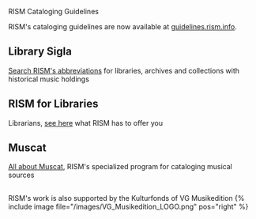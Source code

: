 
<article class="notification is-warning is-light">
    <p class="has-text-weight-semibold">RISM Cataloging Guidelines</p>
    <p>RISM's cataloging guidelines are now available at <a href="https://guidelines.rism.info">guidelines.rism.info</a>.</p>
</article>


## Library Sigla

[Search RISM's abbreviations](/community/sigla.html) for libraries, archives and collections with historical music holdings

## RISM for Libraries

Librarians, [see here](/organization/rism-for-libraries.html) what RISM has to offer you

## Muscat

[All about Muscat](/community/muscat.html), RISM's specialized program for cataloging musical sources

## 
RISM's work is also supported by the Kulturfonds of VG Musikedition
{% include image file="/images/VG_Musikedition_LOGO.png" pos="right" %}

